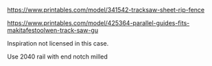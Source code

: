 https://www.printables.com/model/341542-tracksaw-sheet-rip-fence

https://www.printables.com/model/425364-parallel-guides-fits-makitafestoolwen-track-saw-gu 

Inspiration not licensed in this case.

Use 2040 rail with end notch milled
